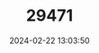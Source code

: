 ---
title: "29471"
category: "Eleutherodactylus casparii"
draft: false
date: 2024-02-22 13:03:50
languages:
  English: ["Trinidad Flat-headed Frog"]
---